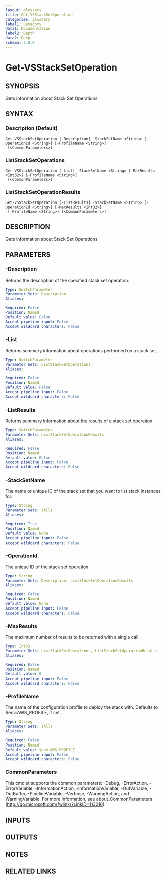 ```yaml
---
layout: glossary
title: Get-VSStackSetOperation
categories: glossary
label1: Category
data1: Documentation
label2: Depth
data2: Deep
schema: 2.0.0
---
```


# Get-VSStackSetOperation

## SYNOPSIS
Gets information about Stack Set Operations

## SYNTAX

### Description (Default)
```
Get-VSStackSetOperation [-Description] -StackSetName <String> [-OperationId <String>] [-ProfileName <String>]
 [<CommonParameters>]
```

### ListStackSetOperations
```
Get-VSStackSetOperation [-List] -StackSetName <String> [-MaxResults <Int32>] [-ProfileName <String>]
 [<CommonParameters>]
```

### ListStackSetOperationResults
```
Get-VSStackSetOperation [-ListResults] -StackSetName <String> [-OperationId <String>] [-MaxResults <Int32>]
 [-ProfileName <String>] [<CommonParameters>]
```

## DESCRIPTION
Gets information about Stack Set Operations

## PARAMETERS

### -Description
Returns the description of the specified stack set operation.

```yaml
Type: SwitchParameter
Parameter Sets: Description
Aliases:

Required: False
Position: Named
Default value: False
Accept pipeline input: False
Accept wildcard characters: False
```

### -List
Returns summary information about operations performed on a stack set.

```yaml
Type: SwitchParameter
Parameter Sets: ListStackSetOperations
Aliases:

Required: False
Position: Named
Default value: False
Accept pipeline input: False
Accept wildcard characters: False
```

### -ListResults
Returns summary information about the results of a stack set operation.

```yaml
Type: SwitchParameter
Parameter Sets: ListStackSetOperationResults
Aliases:

Required: False
Position: Named
Default value: False
Accept pipeline input: False
Accept wildcard characters: False
```

### -StackSetName
The name or unique ID of the stack set that you want to list stack instances for.

```yaml
Type: String
Parameter Sets: (All)
Aliases:

Required: True
Position: Named
Default value: None
Accept pipeline input: False
Accept wildcard characters: False
```

### -OperationId
The unique ID of the stack set operation.

```yaml
Type: String
Parameter Sets: Description, ListStackSetOperationResults
Aliases:

Required: False
Position: Named
Default value: None
Accept pipeline input: False
Accept wildcard characters: False
```

### -MaxResults
The maximum number of results to be returned with a single call.

```yaml
Type: Int32
Parameter Sets: ListStackSetOperations, ListStackSetOperationResults
Aliases:

Required: False
Position: Named
Default value: 0
Accept pipeline input: False
Accept wildcard characters: False
```

### -ProfileName
The name of the configuration profile to deploy the stack with.
Defaults to $env:AWS_PROFILE, if set.

```yaml
Type: String
Parameter Sets: (All)
Aliases:

Required: False
Position: Named
Default value: $env:AWS_PROFILE
Accept pipeline input: False
Accept wildcard characters: False
```

### CommonParameters
This cmdlet supports the common parameters: -Debug, -ErrorAction, -ErrorVariable, -InformationAction, -InformationVariable, -OutVariable, -OutBuffer, -PipelineVariable, -Verbose, -WarningAction, and -WarningVariable.
For more information, see about_CommonParameters (http://go.microsoft.com/fwlink/?LinkID=113216).

## INPUTS

## OUTPUTS

## NOTES

## RELATED LINKS
